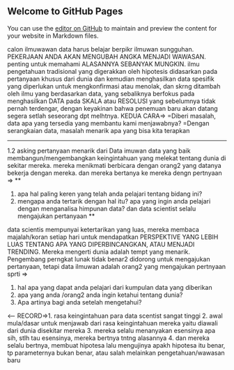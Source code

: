 ## Welcome to GitHub Pages

You can use the [editor on GitHub](https://github.com/muhammaddoni/muhammaddoni/edit/master/README.md) to maintain and preview the content for your website in Markdown files.

calon ilmuwawan data harus belajar berpikr ilmuwan sungguhan. PEKERJAAN ANDA AKAN MENGUBAH ANGKA MENJADI WAWASAN. 
penting untuk memahami ALASANNYA SEBANYAK MUNGKIN. ilmu pengetahuan tradisional yang digerakkan oleh hipotesis
didasarkan pada pertanyaan khusus dari dunia dan kemudian menghasilkan data spesifik yang diperlukan untuk
mengkonfirmasi atau menolak, dan skrng ditambah  oleh ilmu yang berdasarkan data, yang sebaliknya berfokus pada
menghasilkan DATA pada SKALA atau RESOLUSI yang sebelumnya tidak pernah terdengar, dengan keyakinan bahwa
penemuan baru akan datang segera setlah seseorang dpt melhtnya. KEDUA CARA=>
=Diberi masalah, data apa yang tersedia yang membantu kami menjawabnya?
=Dengan serangkaian data, masalah menarik apa yang bisa kita terapkan


___

1.2 asking pertanyaan menarik dari Data
imuwan data yang baik membangun/mengembangkan keingintahuan yang melekat tentang dunia di sekitar mereka.
mereka menikmati berbicara dengan orang2 yang datanya bekerja dengan mereka. dan mereka bertanya ke mereka dengn pertnyaan
=> **
1. apa hal paling keren yang telah anda pelajari tentang bidang ini?
2. mengapa anda tertarik dengan hal itu? apa yang ingin anda pelajari dengan menganalisa himpunan data?
dan data scientist selalu mengajukan pertanyaan **

data scientis mempunyai ketertarikan yang luas, mereka membaca majalah/koran setiap hari untuk mendapatkan
PERSPEKTIVE YANG LEBIH LUAS TENTANG APA YANG DIPERBINCANGKAN, ATAU MENJADI TRENDING. Mereka mengerti
dunia adalah tempt yang menarik. Pengembang perngkat lunak tidak benar2 didorong untuk mengajukan
pertanyaan, tetapi data ilmuwan adalah orang2 yang mengajukan pertnyaan sprti =>
1. hal apa yang dapat anda pelajari dari kumpulan data yang diberikan
2. apa yang anda /orang2 anda ingin ketahui tentang dunia?
3. Apa artinya bagi anda setelah mengetahui?

<-- RECORD=>1. rasa keingintahuan para data scentist sangat tinggi
2. awal mula/dasar untuk menjawab dari rasa keingintahuan mereka yaitu diawali dari dunia disekitar mereka
3. mereka selalu menanyakan esensinya apa sih, stlh tau esensinya, mereka bertnya tntng alasannya
4. dan mereka selalu bertnya, membuat hipotesa lalu mengujinya apakh hipotesa itu benar, tp parameternya
bukan benar, atau salah melainkan pengetahuan/wawasan baru
